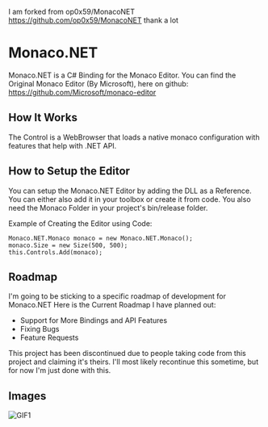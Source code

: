 I am forked from op0x59/MonacoNET https://github.com/op0x59/MonacoNET
thank a lot

# Monaco.NET
Monaco.NET is a C# Binding for the Monaco Editor.
You can find the Original Monaco Editor (By Microsoft), here on github: https://github.com/Microsoft/monaco-editor

## How It Works
The Control is a WebBrowser that loads a native monaco configuration with features that help with .NET API.

## How to Setup the Editor
You can setup the Monaco.NET Editor by adding the DLL as a Reference.
You can either also add it in your toolbox or create it from code.
You also need the Monaco Folder in your project's bin/release folder.

Example of Creating the Editor using Code:
```CSharp
Monaco.NET.Monaco monaco = new Monaco.NET.Monaco();
monaco.Size = new Size(500, 500);
this.Controls.Add(monaco);
```

## Roadmap
I'm going to be sticking to a specific roadmap of development for Monaco.NET
Here is the Current Roadmap I have planned out:
  - Support for More Bindings and API Features
  - Fixing Bugs
  - Feature Requests
  
This project has been discontinued due to people taking code from this project and claiming it's theirs.
I'll most likely recontinue this sometime, but for now I'm just done with this.

## Images
![GIF1](https://i.imgur.com/ED8wFzC.gif)
